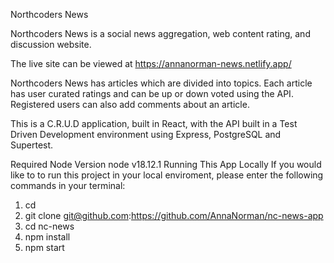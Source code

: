 Northcoders News

Northcoders News is a social news aggregation, web content rating, and discussion website.

The live site can be viewed at https://annanorman-news.netlify.app/


Northcoders News has articles which are divided into topics. Each article has user curated ratings and can be up or down voted using the API. Registered users can also add comments about an article.

This is a C.R.U.D application, built in React, with the API built in a Test Driven Development environment using Express, PostgreSQL and Supertest.

Required Node Version
node v18.12.1
Running This App Locally
If you would like to to run this project in your local enviroment, please enter the following commands in your terminal:

1. cd <your chosen folder>
2. git clone git@github.com:https://github.com/AnnaNorman/nc-news-app
3. cd nc-news
4. npm install
5. npm start
